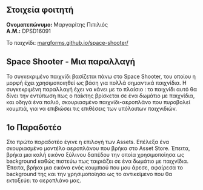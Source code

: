 ## Στοιχεία φοιτητή
**Oνοματεπώνυμο:** Μαργαρίτης Πιπιλιός  
**Α.Μ.:** DPSD16091

Το παιχνίδι:
[margforms.github.io/space-shooter/](margforms.github.io/space-shooter/)

## Space Shooter - Μια παραλλαγή
Το συγκεκριμένο παιχνίδι βασίζεται πάνω στο Space Shooter, του οποίου η μορφή έχει χρησιμοποιηθεί ως βάση για πολλά σημαντικά παιχνίδια. Η συγκεκριμένη παραλλαγή έχει να κάνει με το πλαίσιο : το παιχνίδι αυτό θα δίνει την εντύπωση πως ο παίκτης βρίσκεται σε ένα δωμάτιο με παιχνίδια, και οδηγά ένα παλιό, σκουριασμένο παιχνίδι-αεροπλάνο που πυροβολεί κουμπιά, για να επιβιώσει τις επιθέσεις των υπόλοιπων παιχνιδιών.

## 1ο Παραδοτέο
Στο πρώτο παραδοτέο έγινε η επιλογή των Assets. Επέλεξα ένα σκουριασμένο μοντέλο αεροπλάνου που βρήκα στο Asset Store. Έπειτα, βρήκα μια καλή εικόνα ξύλινου δαπέδου την οποία χρησιμοποίησα ως background καθώς πιστεύω πως ταιριάζει σε ένα δωμάτιο με παιχνίδια. Έπειτα, βρήκα μια εικόνα ενός κουμπιού που μου άρεσε, αφαίρεσα το background της και την χρησιμοποίησα ως το αντικείμενο που θα εκτοξεύει το αεροπλάνο μας.
